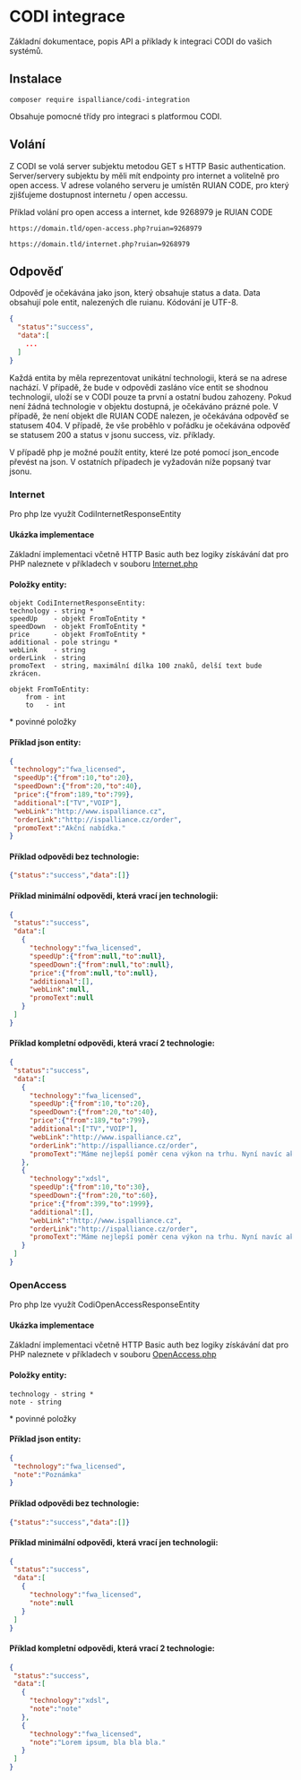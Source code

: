 # CODI integrace
Základní dokumentace, popis API a příklady k integraci CODI do vašich systémů.

## Instalace
```
composer require ispalliance/codi-integration
```

Obsahuje pomocné třídy pro integraci s platformou CODI.

## Volání

Z CODI se volá server subjektu metodou GET s HTTP Basic authentication.
Server/servery subjektu by měli mít endpointy pro internet a volitelně pro open access.
V adrese volaného serveru je umístěn RUIAN CODE, pro který zjišťujeme dostupnost internetu / open accessu.

Příklad volání pro open access a internet, kde 9268979 je RUIAN CODE

```
https://domain.tld/open-access.php?ruian=9268979
```

```
https://domain.tld/internet.php?ruian=9268979
```

## Odpověď
Odpověď je očekávána jako json, který obsahuje status a data. Data obsahují pole entit, nalezených dle ruianu.  Kódování je UTF-8.
```json
{
  "status":"success",
  "data":[
    ...
  ]
}
```

Každá entita by měla reprezentovat unikátní technologii, která se na adrese nachází.
V případě, že bude v odpovědi zasláno více entit se shodnou technologií, uloží se v CODI pouze ta  první a ostatní budou zahozeny.
Pokud není žádná technologie v objektu dostupná, je očekáváno prázné pole.
V případě, že není objekt dle RUIAN CODE nalezen, je očekávána odpověď se statusem 404.
V případě, že vše proběhlo v pořádku je očekávána odpověď se statusem 200 a status v jsonu success, viz. příklady.

V případě php je možné použít entity, které lze poté pomocí json_encode
převést na json. V ostatních případech je vyžadován níže popsaný tvar jsonu.

### Internet
Pro php lze využít CodiInternetResponseEntity

#### Ukázka implementace
Základní implementaci včetně HTTP Basic auth bez logiky získávání dat pro PHP naleznete v příkladech v souboru [Internet.php](examples/Internet.php)

#### Položky entity:

```
objekt CodiInternetResponseEntity:
technology - string *
speedUp    - objekt FromToEntity *
speedDown  - objekt FromToEntity *
price      - objekt FromToEntity *
additional - pole stringu *
webLink    - string
orderLink  - string
promoText  - string, maximální dílka 100 znaků, delší text bude zkrácen.
```
```
objekt FromToEntity:
    from - int
    to   - int
```
\* povinné položky

#### Příklad json entity:
```json
{
 "technology":"fwa_licensed",
 "speedUp":{"from":10,"to":20},
 "speedDown":{"from":20,"to":40},
 "price":{"from":189,"to":799},
 "additional":["TV","VOIP"],
 "webLink":"http://www.ispalliance.cz",
 "orderLink":"http://ispalliance.cz/order",
 "promoText":"Akční nabídka."
}
```

#### Příklad odpovědi bez technologie:
```json
{"status":"success","data":[]}
```

#### Příklad minimální odpovědi, která vrací jen technologii:
```json
{
 "status":"success",
 "data":[
   {
     "technology":"fwa_licensed",
     "speedUp":{"from":null,"to":null},
     "speedDown":{"from":null,"to":null},
     "price":{"from":null,"to":null},
     "additional":[],
     "webLink":null,
     "promoText":null
   }
 ]
}
```

#### Příklad kompletní odpovědi, která vrací 2 technologie:
```json
{
 "status":"success",
 "data":[
   {
     "technology":"fwa_licensed",
     "speedUp":{"from":10,"to":20},
     "speedDown":{"from":20,"to":40},
     "price":{"from":189,"to":799},
     "additional":["TV","VOIP"],
     "webLink":"http://www.ispalliance.cz",
     "orderLink":"http://ispalliance.cz/order",
     "promoText":"Máme nejlepší poměr cena výkon na trhu. Nyní navíc akční nabídku půl roku za polovic."
   },
   {
     "technology":"xdsl",
     "speedUp":{"from":10,"to":30},
     "speedDown":{"from":20,"to":60},
     "price":{"from":399,"to":1999},
     "additional":[],
     "webLink":"http://www.ispalliance.cz",
     "orderLink":"http://ispalliance.cz/order",
     "promoText":"Máme nejlepší poměr cena výkon na trhu. Nyní navíc akční nabídku půl roku za polovic."
   }
 ]
}
```

### OpenAccess

Pro php lze využít CodiOpenAccessResponseEntity

#### Ukázka implementace
Základní implementaci včetně HTTP Basic auth bez logiky získávání dat pro PHP naleznete v příkladech v souboru [OpenAccess.php](examples/OpenAccess.php)

#### Položky entity:
```
technology - string *
note - string
```
\* povinné položky

#### Příklad json entity:
```json
{
 "technology":"fwa_licensed",
 "note":"Poznámka"
}
```

#### Příklad odpovědi bez technologie:
```json
{"status":"success","data":[]}
```

#### Příklad minimální odpovědi, která vrací jen technologii:
```json
{
 "status":"success",
 "data":[
   {
     "technology":"fwa_licensed",
     "note":null
   }
 ]
}
```

#### Příklad kompletní odpovědi, která vrací 2 technologie:
```json
{
 "status":"success",
 "data":[
   {
     "technology":"xdsl",
     "note":"note"
   },
   {
     "technology":"fwa_licensed",
     "note":"Lorem ipsum, bla bla bla."
   }
 ]
}
```